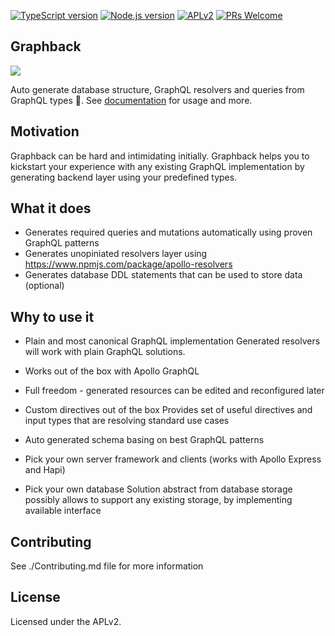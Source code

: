 [![TypeScript version][ts-badge]][typescript-30]
[![Node.js version][nodejs-badge]][nodejs]
[![APLv2][license-badge]][LICENSE]
[![PRs Welcome][prs-badge]][prs]


## Graphback
![](docs/graphback.png)

Auto generate database structure, GraphQL resolvers and queries from GraphQL types 🚀. See [documentation](https://aerogear.github.io/graphback) for usage and more.

## Motivation 

Graphback can be hard and intimidating initially.
Graphback helps you to kickstart your experience with any existing GraphQL implementation
by generating backend layer using your predefined types.

## What it does

- Generates required queries and mutations automatically using proven GraphQL patterns
- Generates unopiniated resolvers layer using https://www.npmjs.com/package/apollo-resolvers
- Generates database DDL statements that can be used to store data (optional)

## Why to use it

- Plain and most canonical GraphQL implementation
Generated resolvers will work with plain GraphQL solutions.

- Works out of the box with Apollo GraphQL

- Full freedom - generated resources can be edited and reconfigured later 

- Custom directives out of the box
Provides set of useful directives and input types that are resolving standard use cases

- Auto generated schema basing on best GraphQL patterns 

- Pick your own server framework and clients (works with Apollo Express and Hapi) 

- Pick your own database
Solution abstract from database storage possibly allows to support any existing storage, by 
implementing available interface

## Contributing

See ./Contributing.md file for more information
## License
Licensed under the APLv2. 

[ts-badge]: https://img.shields.io/badge/TypeScript-3.0-blue.svg
[nodejs-badge]: https://img.shields.io/badge/Node.js->=%208.9-blue.svg
[prs-badge]: https://img.shields.io/badge/PRs-welcome-brightgreen.svg
[license-badge]: https://img.shields.io/badge/license-APLv2-blue.svg
[typescript-30]: https://www.typescriptlang.org/docs/handbook/release-notes/typescript-3-0.html
[nodejs]: https://nodejs.org/dist/latest-v8.x/docs/api/
[license]: https://github.com/wtrocki/graphql-resolver-gen/blob/master/LICENSE
[prs]: http://makeapullrequest.com
